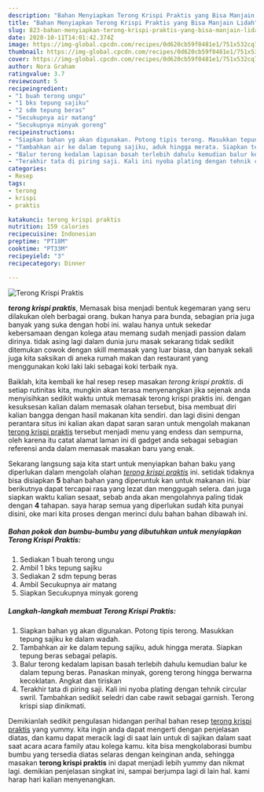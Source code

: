 ```yaml
---
description: "Bahan Menyiapkan Terong Krispi Praktis yang Bisa Manjain Lidah"
title: "Bahan Menyiapkan Terong Krispi Praktis yang Bisa Manjain Lidah"
slug: 823-bahan-menyiapkan-terong-krispi-praktis-yang-bisa-manjain-lidah
date: 2020-10-11T14:01:42.374Z
image: https://img-global.cpcdn.com/recipes/0d620cb59f0481e1/751x532cq70/terong-krispi-praktis-foto-resep-utama.jpg
thumbnail: https://img-global.cpcdn.com/recipes/0d620cb59f0481e1/751x532cq70/terong-krispi-praktis-foto-resep-utama.jpg
cover: https://img-global.cpcdn.com/recipes/0d620cb59f0481e1/751x532cq70/terong-krispi-praktis-foto-resep-utama.jpg
author: Nora Graham
ratingvalue: 3.7
reviewcount: 5
recipeingredient:
- "1 buah terong ungu"
- "1 bks tepung sajiku"
- "2 sdm tepung beras"
- "Secukupnya air matang"
- "Secukupnya minyak goreng"
recipeinstructions:
- "Siapkan bahan yg akan digunakan. Potong tipis terong. Masukkan tepung sajiku ke dalam wadah."
- "Tambahkan air ke dalam tepung sajiku, aduk hingga merata. Siapkan tepung beras sebagai pelapis."
- "Balur terong kedalam lapisan basah terlebih dahulu kemudian balur ke dalam tepung beras. Panaskan minyak, goreng terong hingga berwarna kecoklatan. Angkat dan tiriskan"
- "Terakhir tata di piring saji. Kali ini nyoba plating dengan tehnik circular swril. Tambahkan sedikit seledri dan cabe rawit sebagai garnish. Terong krispi siap dinikmati."
categories:
- Resep
tags:
- terong
- krispi
- praktis

katakunci: terong krispi praktis 
nutrition: 159 calories
recipecuisine: Indonesian
preptime: "PT18M"
cooktime: "PT33M"
recipeyield: "3"
recipecategory: Dinner

---
```



![Terong Krispi Praktis](https://img-global.cpcdn.com/recipes/0d620cb59f0481e1/751x532cq70/terong-krispi-praktis-foto-resep-utama.jpg)

<b><i>terong krispi praktis</i></b>, Memasak bisa menjadi bentuk kegemaran yang seru dilakukan oleh berbagai orang. bukan hanya para bunda, sebagian pria juga banyak yang suka dengan hobi ini. walau hanya untuk sekedar kebersamaan dengan kolega atau memang sudah menjadi passion dalam dirinya. tidak asing lagi dalam dunia juru masak sekarang tidak sedikit ditemukan cowok dengan skill memasak yang luar biasa, dan banyak sekali juga kita saksikan di aneka rumah makan dan restaurant yang menggunakan koki laki laki sebagai koki terbaik nya.

Baiklah, kita kembali ke hal resep resep masakan <i>terong krispi praktis</i>. di setiap rutinitas kita, mungkin akan terasa menyenangkan jika sejenak anda menyisihkan sedikit waktu untuk memasak terong krispi praktis ini. dengan kesuksesan kalian dalam memasak olahan tersebut, bisa membuat diri kalian bangga dengan hasil makanan kita sendiri. dan lagi disini dengan perantara situs ini kalian akan dapat saran saran untuk mengolah makanan <u>terong krispi praktis</u> tersebut menjadi menu yang endess dan sempurna, oleh karena itu catat alamat laman ini di gadget anda sebagai sebagian referensi anda dalam memasak masakan baru yang enak.




Sekarang langsung saja kita start untuk menyiapkan bahan baku yang diperlukan dalam mengolah olahan <u><i>terong krispi praktis</i></u> ini. setidak tidaknya bisa disiapkan <b>5</b> bahan bahan yang diperuntuk kan untuk makanan ini. biar berikutnya dapat tercapai rasa yang lezat dan menggugah selera. dan juga siapkan waktu kalian sesaat, sebab anda akan mengolahnya paling tidak dengan <b>4</b> tahapan. saya harap semua yang diperlukan sudah kita punyai disini, oke mari kita proses dengan merinci dulu bahan bahan dibawah ini.

<!--inarticleads1-->

##### Bahan pokok dan bumbu-bumbu yang dibutuhkan untuk menyiapkan Terong Krispi Praktis:

1. Sediakan 1 buah terong ungu
1. Ambil 1 bks tepung sajiku
1. Sediakan 2 sdm tepung beras
1. Ambil Secukupnya air matang
1. Siapkan Secukupnya minyak goreng




<!--inarticleads2-->

##### Langkah-langkah membuat Terong Krispi Praktis:

1. Siapkan bahan yg akan digunakan. Potong tipis terong. Masukkan tepung sajiku ke dalam wadah.
1. Tambahkan air ke dalam tepung sajiku, aduk hingga merata. Siapkan tepung beras sebagai pelapis.
1. Balur terong kedalam lapisan basah terlebih dahulu kemudian balur ke dalam tepung beras. Panaskan minyak, goreng terong hingga berwarna kecoklatan. Angkat dan tiriskan
1. Terakhir tata di piring saji. Kali ini nyoba plating dengan tehnik circular swril. Tambahkan sedikit seledri dan cabe rawit sebagai garnish. Terong krispi siap dinikmati.




Demikianlah sedikit pengulasan hidangan perihal bahan resep <u>terong krispi praktis</u> yang yummy. kita ingin anda dapat mengerti dengan penjelasan diatas, dan kamu dapat meracik lagi di saat lain untuk di sajikan dalam saat saat acara acara family atau kolega kamu. kita bisa mengkolaborasi bumbu bumbu yang tersedia diatas selaras dengan keinginan anda, sehingga masakan <b>terong krispi praktis</b> ini dapat menjadi lebih yummy dan nikmat lagi. demikian penjelasan singkat ini, sampai berjumpa lagi di lain hal. kami harap hari kalian menyenangkan.
